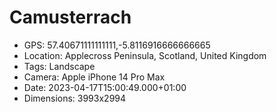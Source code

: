 # Camusterrach

- GPS: 57.40671111111111,-5.8116916666666665
- Location: Applecross Peninsula, Scotland, United Kingdom
- Tags: Landscape
- Camera: Apple iPhone 14 Pro Max
- Date: 2023-04-17T15:00:49.000+01:00
- Dimensions: 3993x2994
